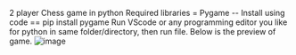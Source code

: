 2 player Chess game in python
Required libraries = Pygame -- Install using code == pip install pygame
Run VScode or any programming editor you like for python in same folder/directory, then run file.
Below is the preview of game.
![image](https://github.com/I-am-Skboss/Chess/assets/98142467/d6037f84-c0d8-457f-a737-c55f94f8dbd3)
